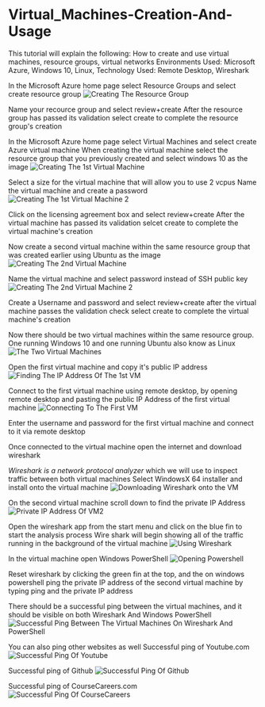 # Virtual_Machines-Creation-And-Usage

This tutorial will explain the following:
How to create and use virtual machines, resource groups, virtual networks
Environments Used: Microsoft Azure, Windows 10, Linux, 
Technology Used: Remote Desktop, Wireshark

In the Microsoft Azure home page select Resource Groups and select create resource group
![Creating The Resource Group](https://github.com/Ken7281/Virtual_Machines-Creation-And-Usage/assets/142465932/ecefe4a5-39d3-44bb-a5a8-ecac8624450e)

Name your recource group and select review+create 
After the resource group has passed its validation select create to complete the resource group's creation

In the Microsoft Azure home page select Virtual Machines and select create Azure virtual machine
When creating the virtual machine select the resource group that you previously created and select windows 10 as the image
![Creating The 1st Virtual Machine](https://github.com/Ken7281/Virtual_Machines-Creation-And-Usage/assets/142465932/85d50f7b-9b60-43a6-9020-cc4d721878ab)

Select a size for the virtual machine that will allow you to use 2 vcpus
Name the virtual machine and create a password 
![Creating The 1st Virtual Machine 2](https://github.com/Ken7281/Virtual_Machines-Creation-And-Usage/assets/142465932/ae35854a-a1fa-4661-bf9d-32fc40a34d6d)

Click on the licensing agreement box and select review+create
After the virtual machine has passed its validation selcet create to complete the virtual machine's creation

Now create a second virtual machine within the same resource group that was created earlier using Ubuntu as the image
![Creating The 2nd Virtual Machine](https://github.com/Ken7281/Virtual_Machines-Creation-And-Usage/assets/142465932/9650a13d-dfa5-4e2d-861e-bcdf7ecf7a0e)

Name the virtual machine and select password instead of SSH public key
![Creating The 2nd Virtual Machine 2](https://github.com/Ken7281/Virtual_Machines-Creation-And-Usage/assets/142465932/f6073b02-9051-4b7c-8239-d51e6389e833)

Create a Username and password and select review+create after the virtual machine passes the validation check select create to complete the virtual machine's creation

Now there should be two virtual machines within the same resource group. One running Windows 10 and one running Ubuntu also know as Linux
![The Two Virtual Machines](https://github.com/Ken7281/Virtual_Machines-Creation-And-Usage/assets/142465932/4ba7e14f-1eb1-4ea2-a583-474b4887c728)

Open the first virtual machine and copy it's public IP address
![Finding The IP Address Of The 1st VM](https://github.com/Ken7281/Virtual_Machines-Creation-And-Usage/assets/142465932/baf8d482-e0ed-444a-895e-eeb12a28c152)

Connect to the first virtual machine using remote desktop, by opening remote desktop and pasting the public IP Address of the first virtual machine
![Connecting To The First VM](https://github.com/Ken7281/Virtual_Machines-Creation-And-Usage/assets/142465932/12ddd9b6-ede2-4359-a45c-f99b6f5736e7)

Enter the username and password for the first virtual machine and connect to it via remote desktop

Once connected to the virtual machine open the internet and download wireshark

*Wireshark is a network protocol analyzer* which we will use to inspect traffic between both virtual machines
Select WindowsX 64 installer and install onto the virtual machine 
![Downloading Wireshark onto the VM](https://github.com/Ken7281/Virtual_Machines-Creation-And-Usage/assets/142465932/0a337839-7efe-4b21-ab9d-5afb1da3a140)

On the second virtual machine scroll down to find the private IP Address
![Private IP Address Of VM2](https://github.com/Ken7281/Virtual_Machines-Creation-And-Usage/assets/142465932/75a62686-d853-436f-aa0e-7b82dbd67f12)

Open the wireshark app from the start menu and click on the blue fin to start the analysis process
Wire shark will begin showing all of the traffic running in the background of the virtual machine
![Using Wireshark](https://github.com/Ken7281/Virtual_Machines-Creation-And-Usage/assets/142465932/9508d356-4643-4ff5-a655-e828a67da7cb)

In the virtual machine open Windows PowerShell 
![Opening Powershell](https://github.com/Ken7281/Virtual_Machines-Creation-And-Usage/assets/142465932/cd567309-89de-4537-a9cd-62037bebb2cd)

Reset wireshark by clicking the green fin at the top, and the on windows powershell ping the private IP address of the second virtual machine by typing ping and the private IP address

There should be a successful ping between the virtual machines, and it should be visible on both Wireshark And Windows PowerShell
![Successful Ping Between The Virtual Machines On Wireshark And PowerShell](https://github.com/Ken7281/Virtual_Machines-Creation-And-Usage/assets/142465932/76aee27f-689f-4023-bb65-c4fad219dce6)

You can also ping other websites as well 
Successful ping of Youtube.com
![Successful Ping Of Youtube](https://github.com/Ken7281/Virtual_Machines-Creation-And-Usage/assets/142465932/8b8b4289-de2f-483a-986a-09f5054a3202)

Successful ping of Github
![Successful Ping Of Github](https://github.com/Ken7281/Virtual_Machines-Creation-And-Usage/assets/142465932/b9bea225-183b-422e-9050-b84180f4d500)

Successful ping of CourseCareers.com 
![Successful Ping Of CourseCareers](https://github.com/Ken7281/Virtual_Machines-Creation-And-Usage/assets/142465932/a46a0a78-548c-47a7-8e7f-027fac6fb4f6)

